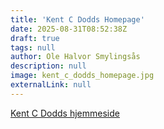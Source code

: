 ```yaml
---
title: 'Kent C Dodds Homepage'
date: 2025-08-31T08:52:38Z
draft: true
tags: null
author: Ole Halvor Smylingsås
description: null
image: kent_c_dodds_homepage.jpg
externalLink: null
---
```


<!--more-->

[Kent C Dodds hjemmeside](https://kentcdodds.com/ "Kent C Dodds hjemmeside (Ekstern lenke)")